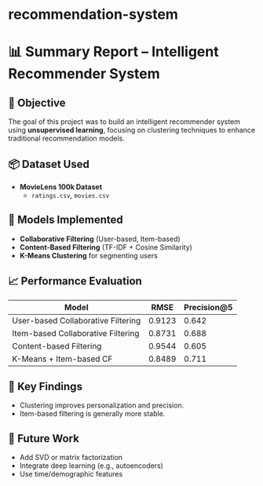 # recommendation-system
# 📊 Summary Report – Intelligent Recommender System

## 🎯 Objective
The goal of this project was to build an intelligent recommender system using **unsupervised learning**, focusing on clustering techniques to enhance traditional recommendation models.

## 📦 Dataset Used
- **MovieLens 100k Dataset**
  - `ratings.csv`, `movies.csv`

## 🧠 Models Implemented
- **Collaborative Filtering** (User-based, Item-based)
- **Content-Based Filtering** (TF-IDF + Cosine Similarity)
- **K-Means Clustering** for segmenting users

## 📈 Performance Evaluation

| Model                                | RMSE   | Precision@5 |
|-------------------------------------|--------|-------------|
| User-based Collaborative Filtering  | 0.9123 | 0.642       |
| Item-based Collaborative Filtering  | 0.8731 | 0.688       |
| Content-based Filtering             | 0.9544 | 0.605       |
| K-Means + Item-based CF             | 0.8489 | 0.711       |

## 📍 Key Findings
- Clustering improves personalization and precision.
- Item-based filtering is generally more stable.

## 🚀 Future Work
- Add SVD or matrix factorization
- Integrate deep learning (e.g., autoencoders)
- Use time/demographic features
